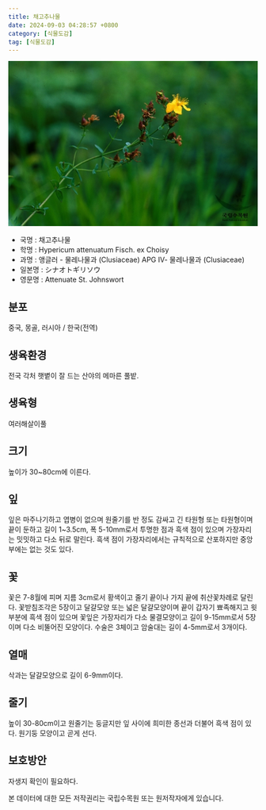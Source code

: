 ```yaml
---
title: 채고추나물
date: 2024-09-03 04:28:57 +0800
category: [식물도감]
tag: [식물도감]
---
```




![채고추나물](/assets/img/fileUpload/plants/basic/Guttiferae/Hypericum/7150/7150_1_th2.jpg)
- 국명 : 채고추나물
- 학명 : Hypericum attenuatum Fisch. ex Choisy
- 과명 : 앵글러 - 물레나물과 (Clusiaceae) APG Ⅳ- 물레나물과 (Clusiaceae)
- 일본명 : シナオトギリソウ
- 영문명 : Attenuate St. Johnswort


## 분포
중국, 몽골, 러시아 / 한국(전역) 
## 생육환경
전국 각처 햇볕이 잘 드는 산야의 메마른 풀밭.
## 생육형
여러해살이풀 
## 크기
높이가 30~80cm에 이른다.
## 잎
잎은 마주나기하고 엽병이 없으며 원줄기를 반 정도 감싸고 긴 타원형 또는 타원형이며 끝이 둔하고 길이 1~3.5cm, 폭 5-10mm로서 투명한 점과 흑색 점이 있으며 가장자리는 밋밋하고 다소 뒤로 말린다. 흑색 점이 가장자리에서는 규칙적으로 산포하지만 중앙부에는 없는 것도 있다.
## 꽃
꽃은 7-8월에 피며 지름 3cm로서 황색이고 줄기 끝이나 가지 끝에 취산꽃차례로 달린다. 꽃받침조각은 5장이고 달걀모양 또는 넓은 달걀모양이며 끝이 갑자기 뾰족해지고 윗부분에 흑색 점이 있으며 꽃잎은 가장자리가 다소 물결모양이고 길이 9-15mm로서 5장이며 다소 비뚤어진 모양이다. 수술은 3체이고 암술대는 길이 4-5mm로서 3개이다.
## 열매
삭과는 달걀모양으로 길이 6-9mm이다.
## 줄기
높이 30-80cm이고 원줄기는 둥글지만 잎 사이에 희미한 종선과 더불어 흑색 점이 있다. 원기둥 모양이고 곧게 선다.
## 보호방안
자생지 확인이 필요하다.






본 데이터에 대한 모든 저작권리는 국립수목원 또는 원저작자에게 있습니다.

